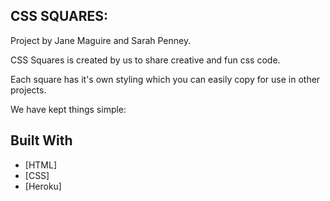 ## CSS SQUARES:

Project by Jane Maguire and Sarah Penney.

CSS Squares is created by us to share creative and fun css code.

Each square has it's own styling which you can easily copy for use in other projects.

We have kept things simple:
## Built With
* [HTML]
* [CSS]
* [Heroku]
